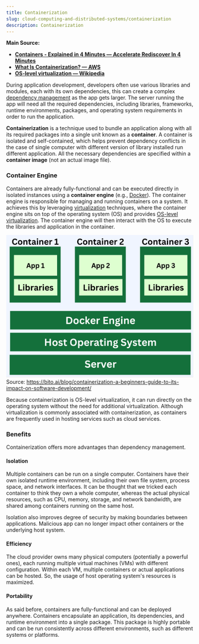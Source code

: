 ```yaml
---
title: Containerization
slug: cloud-computing-and-distributed-systems/containerization
description: Containerization
---
```


**Main Source:**

- **[Containers - Explained in 4 Minutes — Accelerate Rediscover In 4 Minutes](https://youtu.be/pR-cGS6IGvI?si=LOqZkrsmbzDJE7l9)**
- **[What Is Containerization? — AWS](https://aws.amazon.com/what-is/containerization/)**
- **[OS-level virtualization — Wikipedia](https://en.wikipedia.org/wiki/OS-level_virtualization)**

During application development, developers often use various libraries and modules, each with its own dependencies, this can create a complex [dependency management](/software-engineering/build-and-package-management#dependency) as the app gets larger. The server running the app will need all the required dependencies, including libraries, frameworks, runtime environments, packages, and operating system requirements in order to run the application.

**Containerization** is a technique used to bundle an application along with all its required packages into a single unit known as a **container**. A container is isolated and self-contained, which helps prevent dependency conflicts in the case of single computer with different version of library installed run different application. All the necessary dependencies are specified within a **container image** (not an actual image file).

### Container Engine

Containers are already fully-functional and can be executed directly in isolated instances using a **container engine** (e.g., [Docker](/cloud-computing-and-distributed-systems/docker-and-kubernetes#docker)). The container engine is responsible for managing and running containers on a system. It achieves this by leveraging [virtualization](/cloud-computing-and-distributed-systems/virtualization) techniques, where the container engine sits on top of the operating system (OS) and provides [OS-level virtualization](/cloud-computing-and-distributed-systems/virtualization#level-implementation). The container engine will then interact with the OS to execute the libraries and application in the container.

![Containerization 1](./container.png)  
Source: https://bito.ai/blog/containerization-a-beginners-guide-to-its-impact-on-software-development/

Because containerization is OS-level virtualization, it can run directly on the operating system without the need for additional virtualization. Although virtualization is commonly associated with containerization, as containers are frequently used in hosting services such as cloud services.

### Benefits

Containerization offers more advantages than dependency management.

#### Isolation

Multiple containers can be run on a single computer. Containers have their own isolated runtime environment, including their own file system, process space, and network interfaces. It can be thought that we tricked each container to think they own a whole computer, whereas the actual physical resources, such as CPU, memory, storage, and network bandwidth, are shared among containers running on the same host.

Isolation also improves degree of security by making boundaries between applications. Malicious app can no longer impact other containers or the underlying host system.

#### Efficiency

The cloud provider owns many physical computers (potentially a powerful ones), each running multiple virtual machines (VMs) with different configuration. Within each VM, multiple containers or actual applications can be hosted. So, the usage of host operating system's resources is maximized.

#### Portability

As said before, containers are fully-functional and can be deployed anywhere. Containers encapsulate an application, its dependencies, and runtime environment into a single package. This package is highly portable and can be run consistently across different environments, such as different systems or platforms.
